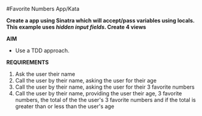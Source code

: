 #Favorite Numbers App/Kata

**Create a app using Sinatra which will accept/pass variables using locals. This example uses _hidden input fields_. Create 4 views**

**AIM**
* Use a TDD approach.

**REQUIREMENTS**
1. Ask the user their name
2. Call the user by their name, asking the user for their age
3. Call the user by their name, asking the user for their 3 favorite numbers
4. Call the user by their name, providing the user their age, 3 favorite numbers, the total of the the user's 3 favorite numbers and if the total is greater than or less than the user's age
